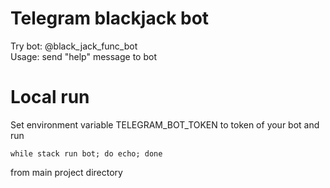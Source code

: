 # Telegram blackjack bot
Try bot: @black_jack_func_bot \
Usage: send "help" message to bot

# Local run
Set environment variable TELEGRAM_BOT_TOKEN to token of your bot and run
```
while stack run bot; do echo; done
``` 
from main project directory

